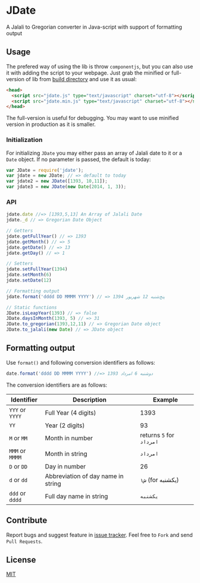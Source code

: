 JDate
=====

A Jalali to Gregorian converter in Java-script with support of formatting output

## Usage

The prefered way of using the lib is throw `componentjs`, but you can also use it with adding the script to your webpage. Just grab the minified or full-version of lib from [build directory](https://github.com/arashm/JDate/tree/master/build) and use it as usual:

```html
<head>
  <script src="jdate.js" type="text/javascript" charset="utf-8"></script>
  <script src="jdate.min.js" type="text/javascript" charset="utf-8"></script>
</head>
```

The full-version is useful for debugging. You may want to use minified version in production as it is smaller.

### Initialization

For initializing `JDate` you may either pass an array of Jalali date to it or a `Date` object. If no parameter is passed, the default is today:

```javascript
var JDate = require('jdate');
var jdate = new JDate; // => default to today
var jdate2 = new JDate([1393, 10,11]);
var jdate3 = new JDate(new Date(2014, 1, 3));

```

### API
```javascript
jdate.date //=> [1393,5,13] An Array of Jalali Date
jdate._d // => Gregorian Date Object

// Getters
jdate.getFullYear() // => 1393
jdate.getMonth() // => 5
jdate.getDate() // => 13
jdate.getDay() // => 1

// Setters
jdate.setFullYear(1394)
jdate.setMonth(6)
jdate.setDate(12)

// Formatting output
jdate.format('dddd DD MMMM YYYY') // => پنج‌شنبه 12 شهریور 1394

// Static functions
JDate.isLeapYear(1393) // => false
JDate.daysInMonth(1393, 5) // => 31
JDate.to_gregorian(1393,12,11) // => Gregorian Date object
JDate.to_jalali(new Date) // => JDate object
```

## Formatting output
Use `format()` and following conversion identifiers as follows:

```javascript
date.format('dddd DD MMMM YYYY') //=> دوشنبه 6 امرداد 1393
```

The conversion identifiers are as follows:

| Identifier        | Description           | Example  |
| ------------- | ------------- | ---------- |
| `YYY` or `YYYY`      | Full Year (4 digits) | 1393 |
| `YY`      | Year (2 digits)      |   93 |
| `M` or `MM` | Month in number      |  returns `5` for `امرداد`   |
| `MMM` or `MMMM` | Month in string | `امرداد` |
| `D` or `DD` | Day in number | 26 |
| `d` or `dd` | Abbreviation of day name in string | `۱ش` (for یکشنبه) |
| `ddd` or `dddd` | Full day name in string | `یکشنبه` |


## Contribute

Report bugs and suggest feature in [issue tracker](https://github.com/arashm/Jalali-Calendar/issues). Feel free to `Fork` and send `Pull Requests`.

## License

[MIT](https://github.com/arashm/JDate/blob/master/LICENSE)
